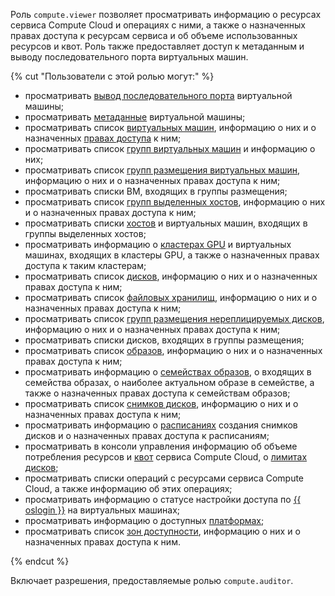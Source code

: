 Роль `compute.viewer` позволяет просматривать информацию о ресурсах сервиса Compute Cloud и операциях с ними, а также о назначенных правах доступа к ресурсам сервиса и об объеме использованных ресурсов и квот. Роль также предоставляет доступ к метаданным и выводу последовательного порта виртуальных машин.

{% cut "Пользователи с этой ролью могут:" %}

* просматривать [вывод последовательного порта](../../compute/operations/vm-info/get-serial-port-output.md) виртуальной машины;
* просматривать [метаданные](../../compute/concepts/vm-metadata.md) виртуальной машины;
* просматривать список [виртуальных машин](../../compute/concepts/vm.md), информацию о них и о назначенных [правах доступа](../../iam/concepts/access-control/index.md) к ним;
* просматривать список [групп виртуальных машин](../../compute/concepts/instance-groups/index.md) и информацию о них;
* просматривать список [групп размещения виртуальных машин](../../compute/concepts/placement-groups.md), информацию о них и о назначенных правах доступа к ним;
* просматривать списки ВМ, входящих в группы размещения;
* просматривать список [групп выделенных хостов](../../compute/concepts/dedicated-host.md#host-group-size), информацию о них и о назначенных правах доступа к ним;
* просматривать списки [хостов](../../compute/concepts/dedicated-host.md) и виртуальных машин, входящих в группы выделенных хостов;
* просматривать информацию о [кластерах GPU](../../compute/concepts/gpus.md#gpu-clusters) и виртуальных машинах, входящих в кластеры GPU, а также о назначенных правах доступа к таким кластерам;
* просматривать список [дисков](../../compute/concepts/disk.md), информацию о них и о назначенных правах доступа к ним;
* просматривать список [файловых хранилищ](../../compute/concepts/filesystem.md), информацию о них и о назначенных правах доступа к ним;
* просматривать список [групп размещения нереплицируемых дисков](../../compute/concepts/disk-placement-group.md), информацию о них и о назначенных правах доступа к ним;
* просматривать списки дисков, входящих в группы размещения;
* просматривать список [образов](../../compute/concepts/image.md), информацию о них и о назначенных правах доступа к ним;
* просматривать информацию о [семействах образов](../../compute/concepts/image.md#family), о входящих в семейства образах, о наиболее актуальном образе в семействе, а также о назначенных правах доступа к семействам образов;
* просматривать список [снимков дисков](../../compute/concepts/snapshot.md), информацию о них и о назначенных правах доступа к ним;
* просматривать информацию о [расписаниях](../../compute/concepts/snapshot-schedule.md) создания снимков дисков и о назначенных правах доступа к расписаниям;
* просматривать в консоли управления информацию об объеме потребления ресурсов и [квот](../../compute/concepts/limits.md#compute-quotas) сервиса Compute Cloud, о [лимитах дисков](../../compute/concepts/limits.md#compute-limits-disks);
* просматривать списки операций с ресурсами сервиса Compute Cloud, а также информацию об этих операциях;
* просматривать информацию о статусе настройки доступа по [{{ oslogin }}](../../organization/concepts/os-login.md) на виртуальных машинах;
* просматривать информацию о доступных [платформах](../../compute/concepts/vm-platforms.md);
* просматривать список [зон доступности](../../overview/concepts/geo-scope.md), информацию о них и о назначенных правах доступа к ним.

{% endcut %}

Включает разрешения, предоставляемые ролью `compute.auditor`.